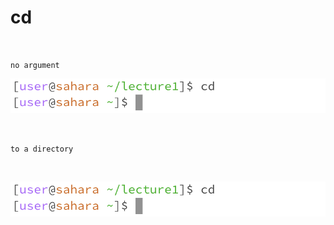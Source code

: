 # **cd**
<br>

`no argument`

![Image](https://github.com/riasinghania/cse15l-lab-reports/blob/main/Screen%20Shot%202024-01-10%20at%203.33.31%20PM.png?raw=true)

<br>

`to a directory`

<br>

![Image](https://github.com/riasinghania/cse15l-lab-reports/blob/main/Screen%20Shot%202024-01-10%20at%203.33.31%20PM.png?raw=true)


